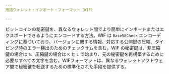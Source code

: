 ```yaml
---
用語ウォレット・インポート・フォーマット（WIF）

---
```

ビットコインの秘密鍵を、異なるウォレット間でより簡単にインポートまたはエクスポートできるようにエンコードする方法。WIF は `Base58Check` エンコーディングに基づいており、バージョンに関する情報、対応する公開鍵の圧縮、タイピング時のエラー検出のためのチェックサムを含む。WIF の秘密鍵は、非圧縮鍵の場合は `5`、圧縮鍵の場合は `K` と `L` で始まり、元の秘密鍵を再構築するために必要なすべての文字を含む。WIFフォーマットは、異なるウォレットソフトウェア間で秘密鍵を転送するための標準化された手段を提供する。